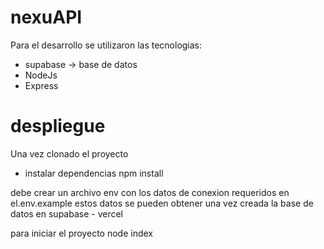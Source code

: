 # nexuAPI

Para el desarrollo se utilizaron las tecnologias:
- supabase -> base de datos
- NodeJs
- Express

# despliegue

Una vez clonado el proyecto

- instalar dependencias
    npm install

debe crear un archivo env con los datos de conexion requeridos en el.env.example
estos datos se pueden obtener una vez creada la base de datos en supabase - vercel

para iniciar el proyecto
  node index

